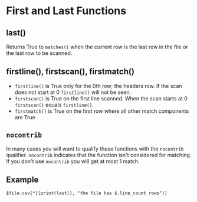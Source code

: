 
# First and Last Functions

## last()
Returns True to `matches()` when the current row is the last row in the file or the last row to be scanned.

## firstline(), firstscan(), firstmatch()
- `firstline()` is True only for the 0th row; the headers row. If the scan does not start at 0 `firstline()` will not be seen.
- `firstscan()` is True on the first line scanned. When the scan starts at 0 `firstscan()` equals `firstline()`.
- `firstmatch()` is True on the first row where all other match components are True

## `nocontrib`
In many cases you will want to qualify these functions with the `nocontrib` qualifier. `nocontrib` indicates that the function isn't considered for matching. If you don't use `nocontrib` you will get at most 1 match.

## Example

    $file.csv[*][print(last(), "the file has $.line_count rows")]




